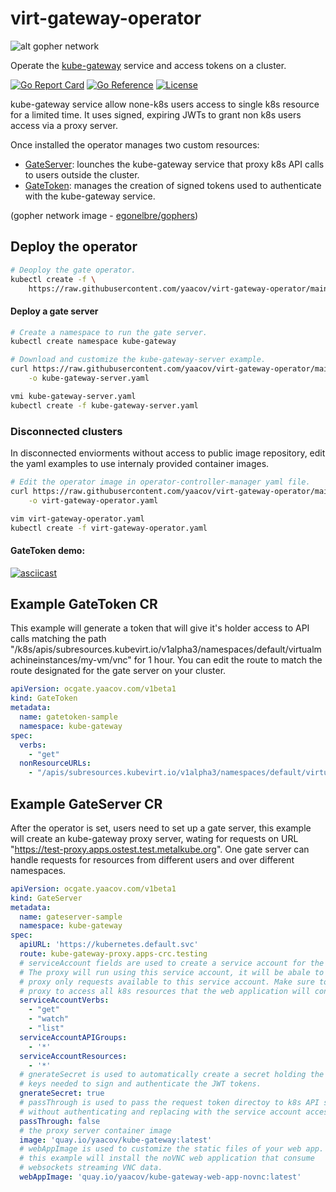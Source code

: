 # virt-gateway-operator

![alt gopher network](https://raw.githubusercontent.com/yaacov/kube-gateway/main/web/public/network-side.png)

Operate the [kube-gateway](https://github.com/yaacov/kube-gateway) service and access tokens on a cluster.

[![Go Report Card](https://goreportcard.com/badge/github.com/yaacov/virt-gateway-operator)](https://goreportcard.com/report/github.com/yaacov/virt-gateway-operator)
[![Go Reference](https://pkg.go.dev/badge/github.com/yaacov/virt-gateway-operator.svg)](https://pkg.go.dev/github.com/yaacov/virt-gateway-operator)
[![License](https://img.shields.io/badge/License-Apache%202.0-blue.svg)](https://opensource.org/licenses/Apache-2.0)

kube-gateway service allow none-k8s users access to single k8s resource for a limited time.
It uses signed, expiring JWTs to grant non k8s users access via a proxy server.

Once installed the operator manages two custom resources:

- [GateServer](#example-gateserver-cr): lounches the kube-gateway service that proxy k8s API calls to users outside the cluster.
- [GateToken](#example-gatetoken-cr): manages the creation of signed tokens used to authenticate with the kube-gateway service.

(gopher network image - [egonelbre/gophers](https://github.com/egonelbre/gophers))

## Deploy the operator

``` bash
# Deoploy the gate operator.
kubectl create -f \
    https://raw.githubusercontent.com/yaacov/virt-gateway-operator/main/deploy/virt-gateway-operator.yaml
```

#### Deploy a gate server

``` bash
# Create a namespace to run the gate server.
kubectl create namespace kube-gateway

# Download and customize the kube-gateway-server example.
curl https://raw.githubusercontent.com/yaacov/virt-gateway-operator/main/deploy/kube-gateway-server.yaml \
    -o kube-gateway-server.yaml

vmi kube-gateway-server.yaml
kubectl create -f kube-gateway-server.yaml
```

### Disconnected clusters

In disconnected enviorments without access to public image repository, edit the yaml examples to use internaly provided container images.

``` bash
# Edit the operator image in operator-controller-manager yaml file.
curl https://raw.githubusercontent.com/yaacov/virt-gateway-operator/main/deploy/virt-gateway-operator.yaml \
    -o virt-gateway-operator.yaml

vim virt-gateway-operator.yaml
kubectl create -f virt-gateway-operator.yaml
```

#### GateToken demo:

[![asciicast](https://asciinema.org/a/397136.svg)](https://asciinema.org/a/397136)

## Example GateToken CR

This example will generate a token that will give it's holder access to API calls matching the path "/k8s/apis/subresources.kubevirt.io/v1alpha3/namespaces/default/virtualmachineinstances/my-vm/vnc" for 1 hour. You can edit the route to match the route designated for the gate server on your cluster.

```yaml
apiVersion: ocgate.yaacov.com/v1beta1
kind: GateToken
metadata:
  name: gatetoken-sample
  namespace: kube-gateway
spec:
  verbs:
    - "get"
  nonResourceURLs:
    - "/apis/subresources.kubevirt.io/v1alpha3/namespaces/default/virtualmachineinstances/my-vm/vnc"
```

## Example GateServer CR

After the operator is set, users need to set up a gate server, this example will create an kube-gateway proxy server, wating for requests on URL "https://test-proxy.apps.ostest.test.metalkube.org". One gate server can handle requests for resources from different users and over different namespaces.


```yaml
apiVersion: ocgate.yaacov.com/v1beta1
kind: GateServer
metadata:
  name: gateserver-sample
  namespace: kube-gateway
spec:
  apiURL: 'https://kubernetes.default.svc'
  route: kube-gateway-proxy.apps-crc.testing
  # serviceAccount fields are used to create a service account for the oc gate proxy.
  # The proxy will run using this service account, it will be abale to
  # proxy only requests available to this service account. Make sure to allow the 
  # proxy to access all k8s resources that the web application will consume.
  serviceAccountVerbs:
    - "get"
    - "watch"
    - "list"
  serviceAccountAPIGroups:
    - '*'
  serviceAccountResources:
    - '*'
  # gnerateSecret is used to automatically create a secret holding the asymetrical
  # keys needed to sign and authenticate the JWT tokens.
  gnerateSecret: true
  # passThrough is used to pass the request token directoy to k8s API server
  # without authenticating and replacing with the service account access token of the proxy.
  passThrough: false
  # the proxy server container image
  image: 'quay.io/yaacov/kube-gateway:latest'
  # webAppImage is used to customize the static files of your web app.
  # this example will install the noVNC web application that consume
  # websockets streaming VNC data.
  webAppImage: 'quay.io/yaacov/kube-gateway-web-app-novnc:latest'
```
